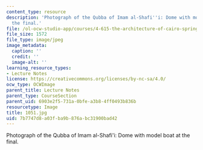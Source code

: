 ```yaml
---
content_type: resource
description: 'Photograph of the Qubba of Imam al-Shafi''i: Dome with model boat at
  the final.'
file: /ol-ocw-studio-app/courses/4-615-the-architecture-of-cairo-spring-2002/7b7747d8a03fba9b876abc31900bad42_1051.jpg
file_size: 1572
file_type: image/jpeg
image_metadata:
  caption: ''
  credit: ''
  image-alt: ''
learning_resource_types:
- Lecture Notes
license: https://creativecommons.org/licenses/by-nc-sa/4.0/
ocw_type: OCWImage
parent_title: Lecture Notes
parent_type: CourseSection
parent_uid: 6903e2f5-731a-0bfe-a3b8-4ff0493b836b
resourcetype: Image
title: 1051.jpg
uid: 7b7747d8-a03f-ba9b-876a-bc31900bad42
---
```

Photograph of the Qubba of Imam al-Shafi'i: Dome with model boat at the final.